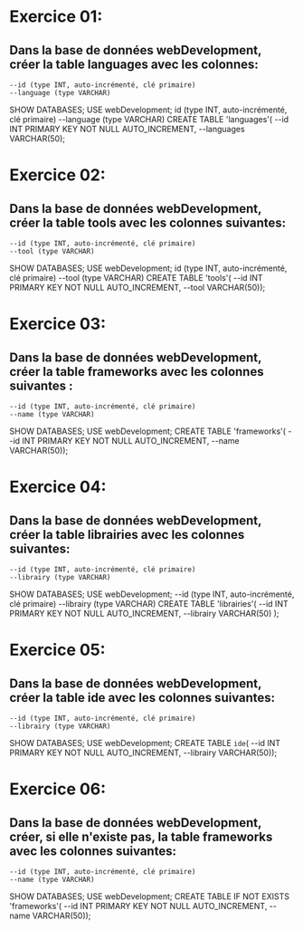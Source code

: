 # Exercice 01:
## Dans la base de données webDevelopment, créer la table languages avec les colonnes:
    --id (type INT, auto-incrémenté, clé primaire)
    --language (type VARCHAR)

SHOW DATABASES;
USE webDevelopment;
id (type INT, auto-incrémenté, clé primaire) --language (type VARCHAR)
CREATE TABLE 'languages'(
--id INT PRIMARY KEY NOT NULL AUTO_INCREMENT,
--languages VARCHAR(50);

# Exercice 02:
## Dans la base de données webDevelopment, créer la table tools avec les colonnes suivantes: 
    --id (type INT, auto-incrémenté, clé primaire)
    --tool (type VARCHAR)

SHOW DATABASES;
USE webDevelopment;
id (type INT, auto-incrémenté, clé primaire) --tool (type VARCHAR)
CREATE TABLE 'tools'(
--id INT PRIMARY KEY NOT NULL AUTO_INCREMENT,
--tool VARCHAR(50));

# Exercice 03:
## Dans la base de données webDevelopment, créer la table frameworks avec les colonnes suivantes : 
    --id (type INT, auto-incrémenté, clé primaire)
    --name (type VARCHAR)

SHOW DATABASES;
USE webDevelopment;
CREATE TABLE 'frameworks'(
--id INT PRIMARY KEY NOT NULL AUTO_INCREMENT,
--name VARCHAR(50));

# Exercice 04: 
## Dans la base de données webDevelopment, créer la table librairies avec les colonnes suivantes:
    --id (type INT, auto-incrémenté, clé primaire)
    --librairy (type VARCHAR)

SHOW DATABASES;
USE webDevelopment;
--id (type INT, auto-incrémenté, clé primaire) --librairy (type VARCHAR)
CREATE TABLE 'librairies'(
--id INT PRIMARY KEY NOT NULL AUTO_INCREMENT,
--librairy VARCHAR(50)
    );

# Exercice 05: 
## Dans la base de données webDevelopment, créer la table ide avec les colonnes suivantes:
    --id (type INT, auto-incrémenté, clé primaire)
    --librairy (type VARCHAR)

SHOW DATABASES;
USE webDevelopment;
CREATE TABLE `ide`(
--id INT PRIMARY KEY NOT NULL AUTO_INCREMENT,
--librairy VARCHAR(50));

# Exercice 06:
## Dans la base de données webDevelopment, créer, si elle n'existe pas, la table frameworks avec les colonnes suivantes:
    --id (type INT, auto-incrémenté, clé primaire)
    --name (type VARCHAR)

SHOW DATABASES;
USE webDevelopment;
CREATE TABLE IF NOT EXISTS 'frameworks'(
--id INT PRIMARY KEY NOT NULL AUTO_INCREMENT,
--name VARCHAR(50));